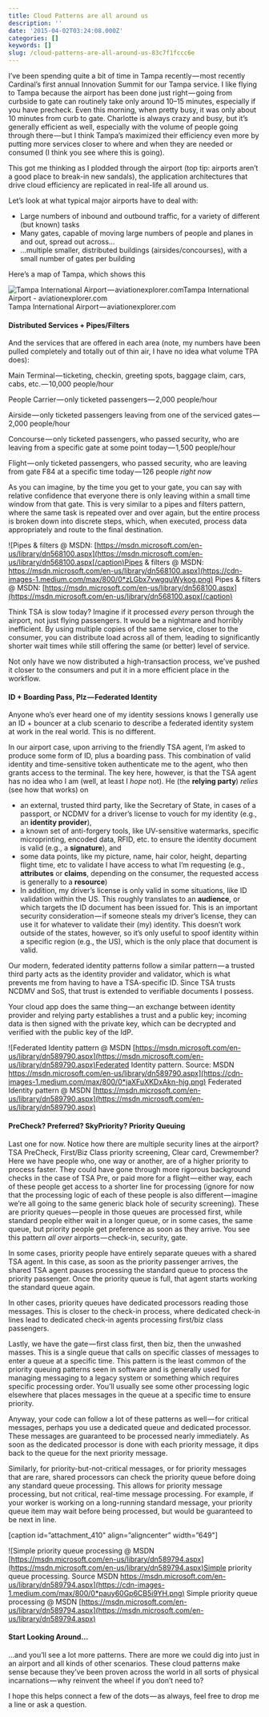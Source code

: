```yaml
---
title: Cloud Patterns are all around us
description: ''
date: '2015-04-02T03:24:08.000Z'
categories: []
keywords: []
slug: /cloud-patterns-are-all-around-us-83c7f1fccc6e
---
```


I’ve been spending quite a bit of time in Tampa recently — most recently Cardinal’s first annual Innovation Summit for our Tampa service. I like flying to Tampa because the airport has been done just right — going from curbside to gate can routinely take only around 10–15 minutes, especially if you have precheck. Even this morning, when pretty busy, it was only about 10 minutes from curb to gate. Charlotte is always crazy and busy, but it’s generally efficient as well, especially with the volume of people going through there — but I think Tampa’s maximized their efficiency even more by putting more services closer to where and when they are needed or consumed (I think you see where this is going).

This got me thinking as I plodded through the airport (top tip: airports aren’t a good place to break-in new sandals), the application architectures that drive cloud efficiency are replicated in real-life all around us.

Let’s look at what typical major airports have to deal with:

*   Large numbers of inbound and outbound traffic, for a variety of different (but known) tasks
*   Many gates, capable of moving large numbers of people and planes in and out, spread out across…
*   …multiple smaller, distributed buildings (airsides/concourses), with a small number of gates per building

Here’s a map of Tampa, which shows this

![Tampa International Airport — aviationexplorer.comTampa International Airport  - aviationexplorer.com](https://cdn-images-1.medium.com/max/800/0*4yNOm73RWFt28uHX.jpg)
Tampa International Airport — aviationexplorer.com

#### Distributed Services + Pipes/Filters

And the services that are offered in each area (note, my numbers have been pulled completely and totally out of thin air, I have no idea what volume TPA does):

Main Terminal — ticketing, checkin, greeting spots, baggage claim, cars, cabs, etc. — 10,000 people/hour

People Carrier — only ticketed passengers — 2,000 people/hour

Airside — only ticketed passengers leaving from one of the serviced gates — 2,000 people/hour

Concourse — only ticketed passengers, who passed security, who are leaving from a specific gate at some point today — 1,500 people/hour

Flight — only ticketed passengers, who passed security, who are leaving from gate F84 at a specific time today — 126 people _right now_

As you can imagine, by the time you get to your gate, you can say with relative confidence that everyone there is only leaving within a small time window from that gate. This is very similar to a pipes and filters pattern, where the same task is repeated over and over again, but the entire process is broken down into discrete steps, which, when executed, process data appropriately and route to the final destination.

![Pipes & filters @ MSDN: [https://msdn.microsoft.com/en-us/library/dn568100.aspx](https://msdn.microsoft.com/en-us/library/dn568100.aspx[/caption)Pipes & filters @ MSDN: https://msdn.microsoft.com/en-us/library/dn568100.aspx](https://cdn-images-1.medium.com/max/800/0*zLGbx7vwgquWykog.png)
Pipes & filters @ MSDN: [https://msdn.microsoft.com/en-us/library/dn568100.aspx](https://msdn.microsoft.com/en-us/library/dn568100.aspx[/caption)

Think TSA is slow today? Imagine if it processed _every_ person through the airport, not just flying passengers. It would be a nightmare and horribly inefficient. By using multiple copies of the same service, closer to the consumer, you can distribute load across all of them, leading to significantly shorter wait times while still offering the same (or better) level of service.

Not only have we now distributed a high-transaction process, we’ve pushed it closer to the consumers and put it in a more efficient place in the workflow.

#### ID + Boarding Pass, Plz — Federated Identity

Anyone who’s ever heard one of my identity sessions knows I generally use an ID + bouncer at a club scenario to describe a federated identity system at work in the real world. This is no different.

In our airport case, upon arriving to the friendly TSA agent, I’m asked to produce some form of ID, plus a boarding pass. This combination of valid identity and time-sensitive token authenticate me to the agent, who then grants access to the terminal. The key here, however, is that the TSA agent has no idea who I am (well, at least I _hope_ not). He (the **relying party**) _relies_ (see how that works) on

*   an external, trusted third party, like the Secretary of State, in cases of a passport, or NCDMV for a driver’s license to vouch for my identity (e.g., an **identity provider**),
*   a known set of anti-forgery tools, like UV-sensitive watermarks, specific microprinting, encoded data, RFID, etc. to ensure the identity document is valid (e.g., a **signature**), and
*   some data points, like my picture, name, hair color, height, departing flight time, etc to validate I have access to what I’m requesting (e.g., **attributes** or **claims**, depending on the consumer, the requested access is generally to a **resource**)
*   In addition, my driver’s license is only valid in some situations, like ID validation within the US. This roughly translates to an **audience**, or which targets the ID document has been issued for. This is an important security consideration — if someone steals my driver’s license, they can use it for whatever to validate their (my) identity. This doesn’t work outside of the states, however, so it’s only useful to spoof identity within a specific region (e.g., the US), which is the only place that document is valid.

Our modern, federated identity patterns follow a similar pattern — a trusted third party acts as the identity provider and validator, which is what prevents me from having to have a TSA-specific ID. Since TSA trusts NCDMV and SoS, that trust is extended to verifiable documents I possess.

Your cloud app does the same thing — an exchange between identity provider and relying party establishes a trust and a public key; incoming data is then signed with the private key, which can be decrypted and verified with the public key of the IdP.

![Federated Identity pattern @ MSDN [https://msdn.microsoft.com/en-us/library/dn589790.aspx](https://msdn.microsoft.com/en-us/library/dn589790.aspx)Federated Identity pattern. Source: MSDN https://msdn.microsoft.com/en-us/library/dn589790.aspx](https://cdn-images-1.medium.com/max/800/0*jaXFuXKDxAkn-hjg.png)
Federated Identity pattern @ MSDN [https://msdn.microsoft.com/en-us/library/dn589790.aspx](https://msdn.microsoft.com/en-us/library/dn589790.aspx)

#### PreCheck? Preferred? SkyPriority? Priority Queuing

Last one for now. Notice how there are multiple security lines at the airport? TSA PreCheck, First/Biz Class priority screening, Clear card, Crewmember? Here we have people who, one way or another, are of a higher priority to process faster. They could have gone through more rigorous background checks in the case of TSA Pre, or paid more for a flight — either way, each of these people get access to a shorter line for processing (ignore for now that the processing logic of each of these people is also different — imagine we’re all going to the same generic black hole of security screening). These are priority queues — people in those queues are processed first, while standard people either wait in a longer queue, or in some cases, the same queue, but priority people get preference as soon as they arrive. You see this pattern _all over_ airports — check-in, security, gate.

In some cases, priority people have entirely separate queues with a shared TSA agent. In this case, as soon as the priority passenger arrives, the shared TSA agent pauses processing the standard queue to process the priority passenger. Once the priority queue is full, that agent starts working the standard queue again.

In other cases, priority queues have dedicated processors reading those messages. This is closer to the check-in process, where dedicated check-in lines lead to dedicated check-in agents processing first/biz class passengers.

Lastly, we have the gate — first class first, then biz, then the unwashed masses. This is a single queue that calls on specific classes of messages to enter a queue at a specific time. This pattern is the least common of the priority queuing patterns seen in software and is generally used for managing messaging to a legacy system or something which requires specific processing order. You’ll usually see some other processing logic elsewhere that places messages in the queue at a specific time to ensure priority.

Anyway, your code can follow a lot of these patterns as well — for critical messages, perhaps you use a dedicated queue and dedicated processor. These messages are guaranteed to be processed nearly immediately. As soon as the dedicated processor is done with each priority message, it dips back to the queue for the next priority message.

Similarly, for priority-but-not-critical messages, or for priority messages that are rare, shared processors can check the priority queue before doing any standard queue processing. This allows for priority message processing, but not critical, real-time message processing. For example, if your worker is working on a long-running standard message, your priority queue item may wait before being processed, but would be guaranteed to be next in line.

\[caption id=”attachment\_410" align=”aligncenter” width=”649"\]

![Simple priority queue processing @ MSDN [https://msdn.microsoft.com/en-us/library/dn589794.aspx](https://msdn.microsoft.com/en-us/library/dn589794.aspx)Simple priority queue processing. Source MSDN https://msdn.microsoft.com/en-us/library/dn589794.aspx](https://cdn-images-1.medium.com/max/800/0*pauy60Gp6CB5i9YH.png)
Simple priority queue processing @ MSDN [https://msdn.microsoft.com/en-us/library/dn589794.aspx](https://msdn.microsoft.com/en-us/library/dn589794.aspx)

#### Start Looking Around…

…and you’ll see a lot more patterns. There are more we could dig into just in an airport and all kinds of other scenarios. These cloud patterns make sense because they’ve been proven across the world in all sorts of physical incarnations — why reinvent the wheel if you don’t need to?

I hope this helps connect a few of the dots — as always, feel free to drop me a line or ask a question.